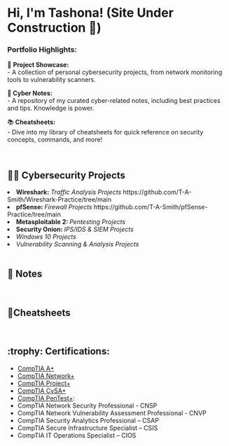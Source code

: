 <h1>Hi, I'm Tashona! (Site Under Construction 🔧)

<h3>Portfolio Highlights:</h3>

📁 <b>Project Showcase:</b> 
<br>   - A collection of personal cybersecurity projects, from network monitoring tools to vulnerability scanners.
    
📔<b> Cyber Notes:</b> 
<br>  - A repository of my curated cyber-related notes, including best practices and tips. Knowledge is power.
  
📚<b> Cheatsheets:</b> 
<br>  - Dive into my library of cheatsheets for quick reference on security concepts, commands, and more!

<br> 

  
<h2> 👩‍💻 Cybersecurity Projects</h2>
 <li> <b>Wireshark:</b> <i>Traffic Analysis Projects</i>  https://github.com/T-A-Smith/Wireshark-Practice/tree/main</li> 
 <li> <b>pfSense: </b><i>Firewall Projects</i> https://github.com/T-A-Smith/pfSense-Practice/tree/main</li>
 <li> <b>Metasploitable 2: </b><i>Pentesting Projects</i></li>
 <li> <b>Security Onion: </b><i>IPS/IDS & SIEM Projects</i></li>
 <li> <i>Windows 10 Projects </i></li>
  <li> <i>Vulnerability Scanning & Analysis Projects </i></li>

<br> 
     
<h2> 📓 Notes</h2>


<br> 

<h2>💎Cheatsheets</h2>

<br> 
  
 <h2><b> :trophy: Certifications:</b></h2>

*  [CompTIA A+](https://www.credly.com/badges/6422f362-3afc-4e85-bb25-0f773b4d8489/public_url)
*  [CompTIA Network+](https://www.credly.com/badges/8f154112-ba78-490a-92c8-fb207843339c/public_url)
*  [CompTIA Project+](https://www.credly.com/badges/3a8b3046-1c62-4b72-a1f1-e15d2edcc25b/public_url)
*  [CompTIA CySA+](https://www.credly.com/badges/bf30dac7-1fae-4a68-a901-025752613304/public_url)
* [CompTIA PenTest+](https://www.credly.com/badges/8273c569-e869-432f-a299-4557dd29883e/public_url): 
* CompTIA Network Security Professional - CNSP
* CompTIA Network Vulnerability Assessment Professional - CNVP
* CompTIA Security Analytics Professional – CSAP
* CompTIA Secure Infrastructure Specialist – CSIS
* CompTIA IT Operations Specialist – CIOS



</ul> 




